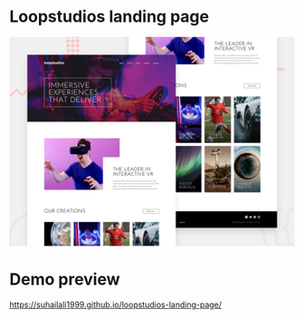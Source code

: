 # Loopstudios landing page

![Design preview for the Loopstudios landing page coding challenge](./design/desktop-preview.jpg)

# Demo preview
https://suhailali1999.github.io/loopstudios-landing-page/
